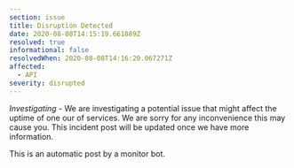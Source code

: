 ```yaml
---
section: issue
title: Disruption Detected
date: 2020-08-08T14:15:19.661889Z
resolved: true
informational: false
resolvedWhen: 2020-08-08T14:16:20.067271Z
affected:
  - API
severity: disrupted
---
```

*Investigating* - We are investigating a potential issue that might affect the uptime of one our of services. We are sorry for any inconvenience this may cause you. This incident post will be updated once we have more information.

This is an automatic post by a monitor bot.
        